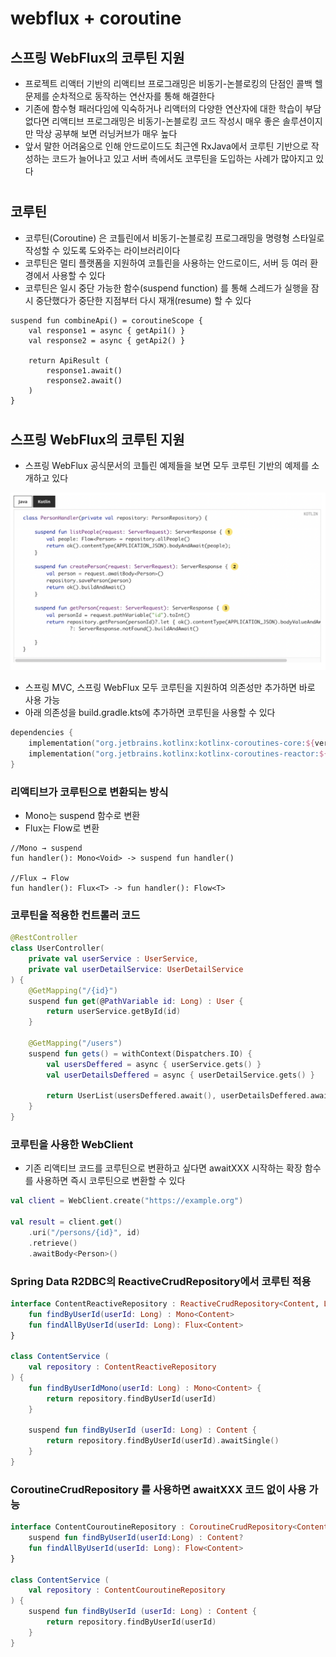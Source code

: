 # webflux + coroutine 

## 스프링 WebFlux의 코루틴 지원

- 프로젝트 리액터 기반의 리액티브 프로그래밍은 비동기-논블로킹의 단점인 콜백 헬 문제를 순차적으로 동작하는 연산자를 통해 해결한다
- 기존에 함수형 패러다임에 익숙하거나 리액터의 다양한 연산자에 대한 학습이 부담 없다면 리액티브 프로그래밍은 비동기-논블로킹 코드 작성시 매우 좋은 솔루션이지만 막상 공부해 보면 러닝커브가 매우 높다
- 앞서 말한 어려움으로 인해 안드로이드도 최근엔 RxJava에서 코루틴 기반으로 작성하는 코드가 늘어나고 있고 서버 측에서도 코루틴을 도입하는 사례가 많아지고 있다

# 

## 코루틴

- 코루틴(Coroutine) 은 코틀린에서 비동기-논블로킹 프로그래밍을 명령형 스타일로 작성할 수 있도록 도와주는 라이브러리이다
- 코루틴은 멀티 플랫폼을 지원하여 코틀린을 사용하는 안드로이드, 서버 등 여러 환경에서 사용할 수 있다
- 코루틴은 일시 중단 가능한 함수(suspend function) 를 통해 스레드가 실행을 잠시 중단했다가 중단한 지점부터 다시 재개(resume) 할 수 있다

```
suspend fun combineApi() = coroutineScope {
    val response1 = async { getApi1() }
    val response2 = async { getApi2() }
    
    return ApiResult (
        response1.await()
        response2.await()
    )
}
```

# 

## 스프링 WebFlux의 코루틴 지원

- 스프링 WebFlux 공식문서의 코틀린 예제들을 보면 모두 코루틴 기반의 예제를 소개하고 있다

![img.png](../image/webflux_009_1.png)

- 스프링 MVC, 스프링 WebFlux 모두 코루틴을 지원하여 의존성만 추가하면 바로 사용 가능
- 아래 의존성을 build.gradle.kts에 추가하면 코루틴을 사용할 수 있다

```kotlin
dependencies {
    implementation("org.jetbrains.kotlinx:kotlinx-coroutines-core:${version}")
    implementation("org.jetbrains.kotlinx:kotlinx-coroutines-reactor:${version}")
}
```

### 리액티브가 코루틴으로 변환되는 방식

- Mono는 suspend 함수로 변환
- Flux는 Flow로 변환

```
//Mono → suspend
fun handler(): Mono<Void> -> suspend fun handler()

//Flux → Flow
fun handler(): Flux<T> -> fun handler(): Flow<T>
```

### 코루틴을 적용한 컨트롤러 코드

```kotlin
@RestController
class UserController(
    private val userService : UserService,
    private val userDetailService: UserDetailService
) {
    @GetMapping("/{id}")
    suspend fun get(@PathVariable id: Long) : User {
        return userService.getById(id)
    }
    
    @GetMapping("/users")
    suspend fun gets() = withContext(Dispatchers.IO) {
        val usersDeffered = async { userService.gets() }
        val userDetailsDeffered = async { userDetailService.gets() }
        
        return UserList(usersDeffered.await(), userDetailsDeffered.await())
    }
}
```

### 코루틴을 사용한 WebClient

- 기존 리액티브 코드를 코루틴으로 변환하고 싶다면 awaitXXX 시작하는 확장 함수를 사용하면 즉시 코루틴으로 변환할 수 있다

```kotlin
val client = WebClient.create("https://example.org")

val result = client.get()
    .uri("/persons/{id}", id)
    .retrieve()
    .awaitBody<Person>()
```

### Spring Data R2DBC의 ReactiveCrudRepository에서 코루틴 적용

```kotlin
interface ContentReactiveRepository : ReactiveCrudRepository<Content, Long> {
    fun findByUserId(userId: Long) : Mono<Content>
    fun findAllByUserId(userId: Long): Flux<Content>
}

class ContentService (
    val repository : ContentReactiveRepository
) {
    fun findByUserIdMono(userId: Long) : Mono<Content> {
        return repository.findByUserId(userId)
    }

    suspend fun findByUserId (userId: Long) : Content {
        return repository.findByUserId(userId).awaitSingle()
    }
}
```

### CoroutineCrudRepository 를 사용하면 awaitXXX 코드 없이 사용 가능

```kotlin
interface ContentCouroutineRepository : CoroutineCrudRepository<Content, Long> {
    suspend fun findByUserId(userId:Long) : Content?
    fun findAllByUserId(userId: Long): Flow<Content>
}

class ContentService (
    val repository : ContentCouroutineRepository
) {
    suspend fun findByUserId (userId: Long) : Content {
        return repository.findByUserId(userId)
    }
}
```

